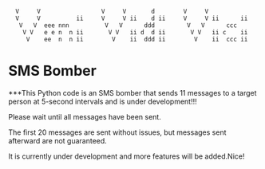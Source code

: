

                          
<html>


        
      V     V                 V     V       d        V     V            
      V     V          ii     V     V ii    d ii     V     V ii      ii 
       V   V  eee nnn          V   V      ddd         V   V      ccc    
        V V   e e n  n ii       V V   ii d  d ii       V V   ii c    ii 
         V    ee  n  n ii        V    ii  ddd ii        V    ii  ccc ii 
                                                                  
                                                                  
                                                                          
                                                                          
    
</html>
                                        

<body>

<h1>SMS Bomber</h1>

<p>***This Python code is an SMS bomber that sends 11 messages to a target person at 5-second intervals and is under development!!!</p>
<p>Please wait until all messages have been sent.</p>
<p>The first 20 messages are sent without issues, but messages sent afterward are not guaranteed.</p>
<p>It is currently under development and more features will be added.Nice!</p>

</body

